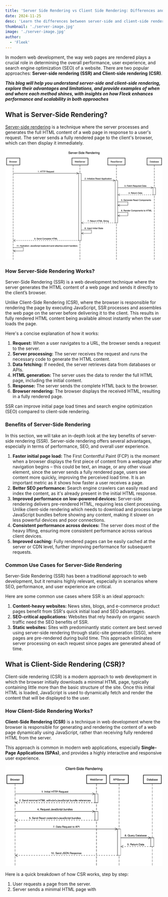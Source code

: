 ```yaml
---
title: 'Server Side Rendering vs Client Side Rendering: Differences and Examples'
date: 2024-11-25
desc: 'Learn the differences between server-side and client-side rendering, their benefits, and when to use each. Learn how Fleek improves both approaches.'
thumbnail: './server-image.jpg'
image: './server-image.jpg'
author:
  - 'Fleek'
---
```


In modern web development, the way web pages are rendered plays a crucial role in determining the overall performance, user experience, and search engine optimization (SEO) of a website. There are two popular approaches: **Server-side rendering (SSR) and Client-side rendering (CSR)**.

**_This blog will help you understand server-side and client-side rendering, explore their advantages and limitations, and provide examples of when and where each method shines, with insights on how Fleek enhances performance and scalability in both approaches_**

## **What is Server-Side Rendering?**

[Server-side rendering](https://fleek.xyz/blog/learn/server-side-rendering-explained/) is a technique where the server processes and generates the full HTML content of a web page in response to a user's request. The server sends a fully rendered page to the client's browser, which can then display it immediately.

![image alt](./table1.png)

### **How Server-Side Rendering Works?**

Server-Side Rendering (SSR) is a web development technique where the server generates the HTML content of a web page and sends it directly to the client’s browser.

Unlike Client-Side Rendering (CSR), where the browser is responsible for rendering the page by executing JavaScript, SSR processes and assembles the web page on the server before delivering it to the client. This results in fully rendered HTML content being available almost instantly when the user loads the page.

Here's a concise explanation of how it works:

1. **Request:** When a user navigates to a URL, the browser sends a request to the server.
2. **Server processing:** The server receives the request and runs the necessary code to generate the HTML content.
3. **Data fetching:** If needed, the server retrieves data from databases or APIs.
4. **HTML generation:** The server uses the data to render the full HTML page, including the initial content.
5. **Response:** The server sends the complete HTML back to the browser.
6. **Browser rendering:** The browser displays the received HTML, resulting in a fully rendered page.

SSR can improve initial page load times and search engine optimization (SEO) compared to client-side rendering.

### **Benefits of Server-Side Rendering**

In this section, we will take an in-depth look at the key benefits of server-side rendering (SSR). Server-side rendering offers several advantages, especially in terms of performance, SEO, and overall user experience.

1. **Faster initial page load:** The First Contentful Paint (FCP) is the moment when a browser displays the first piece of content from a webpage after navigation begins – this could be text, an image, or any other visual element, since the server sends a fully rendered page, users see content more quickly, improving the perceived load time. It is an important metric as it shows how faster a user receives a page.
2. **Better SEO performance:** Search engine crawlers can easily read and index the content, as it's already present in the initial HTML response.
3. **Improved performance on low-powered devices:** Server-side rendering delivers pre-rendered HTML, requiring less client processing. Unlike client-side rendering which needs to download and process large JavaScript bundles before showing any content, making it slower on less powerful devices and poor connections.
4. **Consistent performance across devices:** The server does most of the heavy lifting, ensuring more consistent performance across various client devices.
5. **Improved caching:** Fully rendered pages can be easily cached at the server or CDN level, further improving performance for subsequent requests.

### **Common Use Cases for Server-Side Rendering**

Server-Side Rendering (SSR) has been a traditional approach to web development, but it remains highly relevant, especially in scenarios where SEO, performance, and user experience are critical.

Here are some common use cases where SSR is an ideal approach:

1. **Content-heavy websites:** News sites, blogs, and e-commerce product pages benefit from SSR's quick initial load and SEO advantages.
2. **SEO-critical applications:** Websites that rely heavily on organic search traffic need the SEO benefits of SSR.
3. **Static websites:** Sites with predominantly static content are best served using server-side rendering through static-site generation (SSG), where pages are pre-rendered during build time. This approach eliminates server processing on each request since pages are generated ahead of time.

## **What is Client-Side Rendering (CSR)?**

Client-side rendering (CSR) is a modern approach to web development in which the browser initially downloads a minimal HTML page, typically containing little more than the basic structure of the site. Once this initial HTML is loaded, JavaScript is used to dynamically fetch and render the content that will be displayed to the user.

### **How Client-Side Rendering Works?**

**Client-Side Rendering (CSR)** is a technique in web development where the browser is responsible for generating and rendering the content of a web page dynamically using JavaScript, rather than receiving fully rendered HTML from the server.

This approach is common in modern web applications, especially **Single-Page Applications (SPAs)**, and provides a highly interactive and responsive user experience.

![image alt](./table2.png)

Here is a quick breakdown of how CSR works, step by step:

1. User requests a page from the server.
2. Server sends a minimal HTML page with <script> tags that link to JavaScript files, which tells the browser which JavaScript bundles to download and execute..
3. Browser downloads and executes the JavaScript, typically showing a loading state. During this time, it fetches the necessary data, and the page is dynamically updated as the JavaScript code processes and renders the content.
4. JavaScript makes API calls to fetch data.
5. JavaScript renders the page content dynamically.

### **Benefits of Client-Side Rendering**

Client-Side Rendering (CSR) has become increasingly popular in modern web development, especially for creating highly dynamic and interactive user experiences.

Below, we’ll explore the major advantages of client-side rendering in detail:

1. **Rich interactivity:** Client-side rendering excels at interfaces requiring instant UI updates without server requests - like form validations, animations, drag-and-drop features, and local data filtering.
2. **Reduced server load:** After the initial page load, most of the processing happens on the client-side, reducing the load on the server.
3. **Fast subsequent page loads:** Once the initial JavaScript is loaded, navigating between pages can be very quick as only data needs to be fetched.
4. **Offline capabilities:** CSR applications can more easily implement offline functionality.
5. **Separation of concerns:** Clear separation between front-end and back-end, allowing for more specialized development teams.

### **Common Use Cases for Client Side Rendering**

Client-side rendering (CSR) is widely adopted in modern web development, particularly in scenarios that require high interactivity, dynamic content updates, and seamless user experiences.

Below are some of the most common use cases for client-side rendering:

1. **Web applications:** Complex, interactive applications like project management tools or online editors.
2. **Social media platforms:** Platforms requiring real-time updates and high interactivity.
3. **Single-page applications (SPAs):** Applications that update content dynamically without full page reloads.

## **Key Differences Between Server-Side Rendering and Client-Side Rendering**

| **Aspect**                            | **Server-Side Rendering (SSR)**                                                                 | **Client-Side Rendering (CSR)**                                                                              |
| ------------------------------------- | ----------------------------------------------------------------------------------------------- | ------------------------------------------------------------------------------------------------------------ |
| **Initial Page Load Time**            | Typically offers quicker First Contentful Paint (FCP)                                           | Longer initial load, but faster subsequent navigation                                                        |
| **SEO-Friendliness**                  | More SEO-friendly out of the box                                                                | Requires additional considerations for SEO                                                                   |
| **Server Load**                       | Puts more load on the server                                                                    | Shifts more of the workload to the client                                                                    |
| **User Experience and Interactivity** | Feels more like traditional web browsing                                                        | Provides a more app-like, interactive experience                                                             |
| **Maintenance and Scalability**       | Can be challenging to scale as server resources must handle rendering for each incoming request | Easy to deploy and scale with static files, but more complex to maintain due to client-side state management |

## **Choosing Between SSR and CSR: 3 Factors to Consider**

The choice between SSR and CSR depends on various factors. Let’s explore some key points and find which one is ideal for you:

1. **SEO Requirements**

If your site relies heavily on organic search traffic, SSR has an advantage because it makes content immediately available to search engine crawlers.

CSR can present challenges for SEO as not all search engines process JavaScript the same way, which can affect how the content is indexed and ranked.

1. **Target Audience**

Consider the devices and network conditions of your users. If many of your users are on mobile devices or slower networks, SSR might be preferable as it sends a fully rendered page.

1. **Performance Priorities**

Decide whether initial load time or subsequent interaction speed is more important.

SSR typically offers faster initial page loads, while CSR may have a longer initial load but faster subsequent navigation and updates.

Simply put, static and content-heavy sites (like blogs or news sites) often benefit more from SSR because it delivers the content faster on initial load. Highly interactive applications (like social media platforms or complex web apps) tend to favor CSR for its dynamic capabilities.

**_While each approach has its strengths and trade-offs, Fleek Functions bridges the gap between them by offering a unified, edge-optimized solution that enhances the performance and scalability of both. The next section dives into how Fleek Functions improves SSR and CSR capabilities._**

## **Fleek Functions: Transforming Server-Side and Client-Side Rendering**

Before diving into specific improvements for SSR and CSR, let's understand what Fleek Functions are.

### **Understanding Fleek Functions**

[Fleek Functions](https://fleek.xyz/blog/announcements/introducing-fleek-functions/) are edge-optimized, auto-scaling, serverless functions that improve the way web applications handle server-side and client-side rendering. Built on top of Fleek Network's unstoppable infra, these functions provide developers with a highly performant, cost-efficient, and scalable solution for executing server-side code.

### **How Fleek Functions Improves Server-Side Rendering?**

Built on top of [Fleek Network](http://fleek.network/)'s unstoppable infra, Fleek [Functions](https://fleek.xyz/blog/announcements/introducing-fleek-functions/) provide a high performant and scalable solution for executing code server-side code.

Here are three reasons why Fleek offers more capable SSR than its peers:

1. **Edge-Optimized Processing**

Fleek Functions execute SSR workloads at globally distributed edge nodes, ensuring minimal latency and faster page loads. This approach brings rendering close to users, improving user experience for dynamic and SEO-critical pages.

1. **Consistent Performance with Scalability**

Fleek Functions are designed to minimize cold starts through Fleek Network's architecture, helping maintain consistent server-side response times. Auto-scaling dynamically handles traffic spikes, making it ideal for high-demand use cases like e-commerce and media platforms.

1. **Seamless Framework Integration**

Full compatibility with [Next.js](https://fleek.xyz/blog/announcements/nextjs-support-release/) enables features like dynamic routing, server-side middleware, and incremental static generation. Developers can deliver scalable SSR applications with minimal complexity.

### **How Fleek Functions Improve Client-Side Rendering?**

[Fleek Functions](https://fleek.xyz/docs/platform/fleek-functions/) simplify backend management by providing fast, secure, and scalable API handling. Whether enabling real-time updates for dashboards or processing data for single-page applications, Fleek Functions deliver the reliability and performance required for interactive client-side experiences.

Let’s examine three key features of Fleek’s CSR capabilities:

1. **Efficient Backend Support**

Fleek Functions simplify API handling, routing requests, and performing server-side computations for CSR applications. By running on the edge, they reduce round-trip times, ensuring responsive and lightweight client experiences.

1. **Built-In Security and Privacy**

With Intel SGX-powered [Trusted Execution Environments (TEEs)](https://blog.fleek.network/post/fleek-network-intel-sgx-integration/), Fleek ensures sensitive data remains encrypted and confidential during edge processing. This makes it an excellent choice for applications requiring private data handling.

1. **Scalable and Reliable Infrastructure**

Automatic scaling and a globally distributed network provide high availability and fault tolerance, while usage-based pricing optimizes costs for developers.

### **Future-Ready Development**

Fleek continues to innovate with upcoming features tailored for rendering workflows:

- Incremental Static Regeneration (ISR) for combining static pre-rendering with real-time updates.
- Enhanced image optimization for faster media delivery.
- Streaming support to enable interactive content generation.
- Advanced caching strategies to maximize performance for both SSR and CSR use cases.

### **Start SSR Development With Fleek**

Here are a couple of resources to help you get started:

1. [Fleek Functions Tutorial](https://fleek.xyz/docs/cli/functions)
2. [Fleek Functions Platform Docs](https://fleek.xyz/docs/platform/fleek-functions)
3. [Fleek Functions Early Performance Test](https://blog.fleek.network/post/fleek-network-testnet-phase-3-results/)
4. Read how Fleek made [server-side rendering](https://fleek.xyz/blog/announcements/server-side-nextjs-on-fleek/) with Next.js possible
5. Fleek’s [Github documentation](https://github.com/fleek-platform/fleek-next) of the Fleek Next adapter

Stay updated with the latest SSR trends and Fleek features on our

[blog](http://fleek.xyz/blog/)
